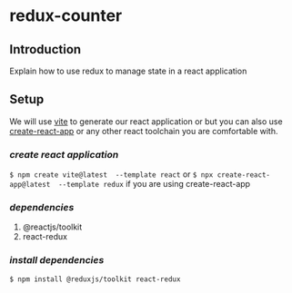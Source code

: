 # redux-counter

## **Introduction**

Explain how to use redux to manage state in a react application
 
## **Setup**
We will use [vite](https://vitejs.dev/) to generate our react application or but you can also use  [create-react-app](https://create-react-app.dev/) or any other react toolchain you are comfortable with.

### *create react application*

<code>$ npm create vite@latest <appName> --template react</code>  or  <code>$ npx create-react-app@latest <appName> --template redux</code> if you are using create-react-app
 
 ### *dependencies*
1. @reactjs/toolkit
2. react-redux 

### *install dependencies*
 <code>$ npm install @reduxjs/toolkit react-redux</code>
